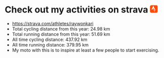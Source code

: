 # Check out my activities on strava ![logo](https://github.com/raywonkari/raywonkari/blob/master/logo/strava.png)
* https://strava.com/athletes/raywonkari
* Total cycling distance from this year: 24.98 km
* Total running distance from this year: 51.69 km
* All time cycling distance: 437.92 km
* All time running distance: 379.95 km
* My moto with this is to inspire at least a few people to start exercising.
